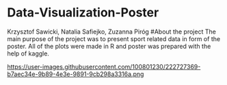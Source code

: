 # Data-Visualization-Poster
Krzysztof Sawicki, Natalia Safiejko, Zuzanna Piróg
#About the project 
The main purpose of the project was to present sport related data in form of the poster.
All of the plots were made in R and poster was prepared with the help of kaggle.

https://user-images.githubusercontent.com/100801230/222727369-b7aec34e-9b89-4e3e-9891-9cb298a3316a.png
